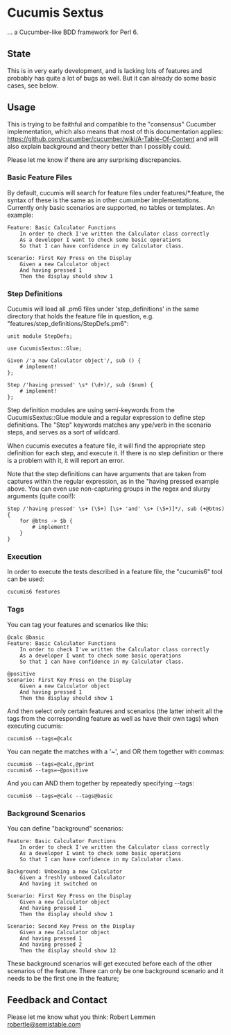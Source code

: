 # Cucumis Sextus

... a Cucumber-like BDD framework for Perl 6.

## State

This is in very early development, and is lacking lots of features and 
probably has quite a lot of bugs as well. But it can already do some basic
cases, see below. 

## Usage

This is trying to be faithful and compatible to the "consensus" Cucumber 
implementation, which also means that most of this documentation applies:
https://github.com/cucumber/cucumber/wiki/A-Table-Of-Content and will also
explain background and theory better than I possibly could.

Please let me know if there are any surprising discrepancies.

### Basic Feature Files

By default, cucumis will search for feature files under features/*.feature, the 
syntax of these is the same as in other cumumber implementations. Currently only 
basic scenarios are supported, no tables or templates. An example:

    Feature: Basic Calculator Functions
        In order to check I've written the Calculator class correctly
        As a developer I want to check some basic operations
        So that I can have confidence in my Calculator class.

    Scenario: First Key Press on the Display
        Given a new Calculator object
        And having pressed 1
        Then the display should show 1

### Step Definitions

Cucumis will load all .pm6 files under 'step_definitions' in the same directory 
that holds the feature file in question, e.g. "features/step_definitions/StepDefs.pm6":

    unit module StepDefs;

    use CucumisSextus::Glue;

    Given /'a new Calculator object'/, sub () {
        # implement!
    };

    Step /'having pressed' \s* (\d+)/, sub ($num) {
        # implement!
    };

Step definition modules are using semi-keywords from the CucumisSextus::Glue module 
and a regular expression to define step definitions. The "Step" keywords matches any
ype/verb in the scenario steps, and serves as a sort of wildcard. 

When cucumis executes a feature file, it will find the appropriate step definition 
for each step, and execute it. If there is no step definition or there is a problem 
with it, it will report an error.

Note that the step definitions can have arguments that are taken from captures
within the regular expression, as in the "having pressed example above. You can
even use non-capturing groups in the regex and slurpy arguments (quite cool!):


    Step /'having pressed' \s+ (\S+) [\s+ 'and' \s+ (\S+)]*/, sub (+@btns) {
        for @btns -> $b {
            # implement!
        }
    }

### Execution

In order to execute the tests described in a feature file, the "cucumis6" tool can 
be used:

    cucumis6 features

### Tags

You can tag your features and scenarios like this:

    @calc @basic 
    Feature: Basic Calculator Functions
        In order to check I've written the Calculator class correctly
        As a developer I want to check some basic operations
        So that I can have confidence in my Calculator class.

    @positive
    Scenario: First Key Press on the Display
        Given a new Calculator object
        And having pressed 1
        Then the display should show 1

And then select only certain features and scenarios (the latter inherit all the 
tags from the corresponding feature as well as have their own tags) when executing 
cucumis:

    cucumis6 --tags=@calc

You can negate the matches with a '~', and OR them together with commas:

    cucumis6 --tags=@calc,@print
    cucumis6 --tags=~@positive

And you can AND them together by repeatedly specifying --tags:

    cucumis6 --tags=@calc --tags@basic

### Background Scenarios

You can define "background" scenarios:

    Feature: Basic Calculator Functions
        In order to check I've written the Calculator class correctly
        As a developer I want to check some basic operations
        So that I can have confidence in my Calculator class.

    Background: Unboxing a new Calculator
        Given a freshly unboxed Calculator
        And having it switched on

    Scenario: First Key Press on the Display
        Given a new Calculator object
        And having pressed 1
        Then the display should show 1
    
    Scenario: Second Key Press on the Display
        Given a new Calculator object
        And having pressed 1
        And having pressed 2
        Then the display should show 12

These background scenarios will get executed before each of the other 
scenarios of the feature. There can only be one background scenario and
it needs to be the first one in the feature;

## Feedback and Contact

Please let me know what you think: Robert Lemmen <robertle@semistable.com>
